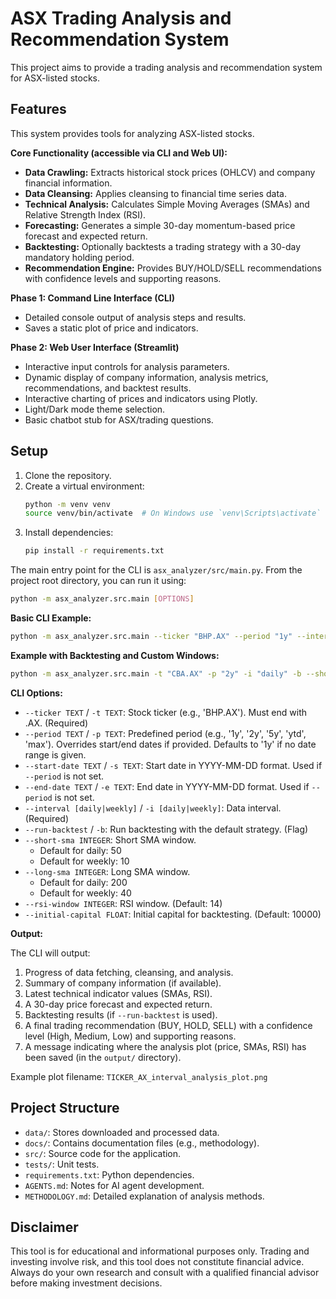 # ASX Trading Analysis and Recommendation System

This project aims to provide a trading analysis and recommendation system for ASX-listed stocks.

## Features

This system provides tools for analyzing ASX-listed stocks.

**Core Functionality (accessible via CLI and Web UI):**
*   **Data Crawling:** Extracts historical stock prices (OHLCV) and company financial information.
*   **Data Cleansing:** Applies cleansing to financial time series data.
*   **Technical Analysis:** Calculates Simple Moving Averages (SMAs) and Relative Strength Index (RSI).
*   **Forecasting:** Generates a simple 30-day momentum-based price forecast and expected return.
*   **Backtesting:** Optionally backtests a trading strategy with a 30-day mandatory holding period.
*   **Recommendation Engine:** Provides BUY/HOLD/SELL recommendations with confidence levels and supporting reasons.

**Phase 1: Command Line Interface (CLI)**
*   Detailed console output of analysis steps and results.
*   Saves a static plot of price and indicators.

**Phase 2: Web User Interface (Streamlit)**
*   Interactive input controls for analysis parameters.
*   Dynamic display of company information, analysis metrics, recommendations, and backtest results.
*   Interactive charting of prices and indicators using Plotly.
*   Light/Dark mode theme selection.
*   Basic chatbot stub for ASX/trading questions.

## Setup

1.  Clone the repository.
2.  Create a virtual environment:
    ```bash
    python -m venv venv
    source venv/bin/activate  # On Windows use `venv\Scripts\activate`
    ```
3.  Install dependencies:
    ```bash
    pip install -r requirements.txt
    ```

The main entry point for the CLI is `asx_analyzer/src/main.py`. From the project root directory, you can run it using:

```bash
python -m asx_analyzer.src.main [OPTIONS]
```

**Basic CLI Example:**

```bash
python -m asx_analyzer.src.main --ticker "BHP.AX" --period "1y" --interval "daily"
```

**Example with Backtesting and Custom Windows:**

```bash
python -m asx_analyzer.src.main -t "CBA.AX" -p "2y" -i "daily" -b --short-sma 20 --long-sma 50 --rsi-window 10 --initial-capital 5000
```

**CLI Options:**

*   `--ticker TEXT` / `-t TEXT`: Stock ticker (e.g., 'BHP.AX'). Must end with .AX. (Required)
*   `--period TEXT` / `-p TEXT`: Predefined period (e.g., '1y', '2y', '5y', 'ytd', 'max'). Overrides start/end dates if provided. Defaults to '1y' if no date range is given.
*   `--start-date TEXT` / `-s TEXT`: Start date in YYYY-MM-DD format. Used if `--period` is not set.
*   `--end-date TEXT` / `-e TEXT`: End date in YYYY-MM-DD format. Used if `--period` is not set.
*   `--interval [daily|weekly]` / `-i [daily|weekly]`: Data interval. (Required)
*   `--run-backtest` / `-b`: Run backtesting with the default strategy. (Flag)
*   `--short-sma INTEGER`: Short SMA window.
    *   Default for daily: 50
    *   Default for weekly: 10
*   `--long-sma INTEGER`: Long SMA window.
    *   Default for daily: 200
    *   Default for weekly: 40
*   `--rsi-window INTEGER`: RSI window. (Default: 14)
*   `--initial-capital FLOAT`: Initial capital for backtesting. (Default: 10000)

**Output:**

The CLI will output:
1.  Progress of data fetching, cleansing, and analysis.
2.  Summary of company information (if available).
3.  Latest technical indicator values (SMAs, RSI).
4.  A 30-day price forecast and expected return.
5.  Backtesting results (if `--run-backtest` is used).
6.  A final trading recommendation (BUY, HOLD, SELL) with a confidence level (High, Medium, Low) and supporting reasons.
7.  A message indicating where the analysis plot (price, SMAs, RSI) has been saved (in the `output/` directory).

Example plot filename: `TICKER_AX_interval_analysis_plot.png`

## Project Structure

*   `data/`: Stores downloaded and processed data.
*   `docs/`: Contains documentation files (e.g., methodology).
*   `src/`: Source code for the application.
*   `tests/`: Unit tests.
*   `requirements.txt`: Python dependencies.
*   `AGENTS.md`: Notes for AI agent development.
*   `METHODOLOGY.md`: Detailed explanation of analysis methods.

## Disclaimer

This tool is for educational and informational purposes only. Trading and investing involve risk, and this tool does not constitute financial advice. Always do your own research and consult with a qualified financial advisor before making investment decisions.
